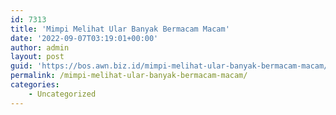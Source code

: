 ```yaml
---
id: 7313
title: 'Mimpi Melihat Ular Banyak Bermacam Macam'
date: '2022-09-07T03:19:01+00:00'
author: admin
layout: post
guid: 'https://bos.awn.biz.id/mimpi-melihat-ular-banyak-bermacam-macam/'
permalink: /mimpi-melihat-ular-banyak-bermacam-macam/
categories:
    - Uncategorized
---
```


